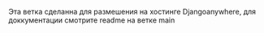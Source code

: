 Эта ветка сделанна для размешения на хостинге Djangoanywhere, для доккументации смотрите readme на ветке main
